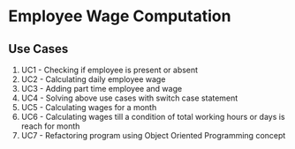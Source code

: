 # Employee Wage Computation
## Use Cases
1) UC1 - Checking if employee is present or absent
2) UC2 - Calculating daily employee wage
3) UC3 - Adding part time employee and wage
4) UC4 - Solving above use cases with switch case statement
5) UC5 - Calculating wages for a month
6) UC6 - Calculating wages till a condition of total working hours or days is reach for month
7) UC7 - Refactoring program using Object Oriented Programming concept
